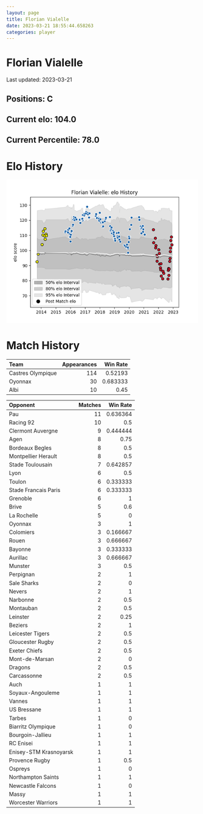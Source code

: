 ```yaml
---  
layout: page  
title: Florian Vialelle  
date: 2023-03-21 18:55:44.658263  
categories: player  
---
```

# Florian Vialelle


Last updated: 2023-03-21
## Positions: C

## Current elo: 104.0

## Current Percentile: 78.0

# Elo History


![elo history](history_FlorianVialelle.png)
# Match History


| Team              |   Appearances |   Win Rate |
|:------------------|--------------:|-----------:|
| Castres Olympique |           114 |   0.52193  |
| Oyonnax           |            30 |   0.683333 |
| Albi              |            10 |   0.45     |

| Opponent               |   Matches |   Win Rate |
|:-----------------------|----------:|-----------:|
| Pau                    |        11 |   0.636364 |
| Racing 92              |        10 |   0.5      |
| Clermont Auvergne      |         9 |   0.444444 |
| Agen                   |         8 |   0.75     |
| Bordeaux Begles        |         8 |   0.5      |
| Montpellier Herault    |         8 |   0.5      |
| Stade Toulousain       |         7 |   0.642857 |
| Lyon                   |         6 |   0.5      |
| Toulon                 |         6 |   0.333333 |
| Stade Francais Paris   |         6 |   0.333333 |
| Grenoble               |         6 |   1        |
| Brive                  |         5 |   0.6      |
| La Rochelle            |         5 |   0        |
| Oyonnax                |         3 |   1        |
| Colomiers              |         3 |   0.166667 |
| Rouen                  |         3 |   0.666667 |
| Bayonne                |         3 |   0.333333 |
| Aurillac               |         3 |   0.666667 |
| Munster                |         3 |   0.5      |
| Perpignan              |         2 |   1        |
| Sale Sharks            |         2 |   0        |
| Nevers                 |         2 |   1        |
| Narbonne               |         2 |   0.5      |
| Montauban              |         2 |   0.5      |
| Leinster               |         2 |   0.25     |
| Beziers                |         2 |   1        |
| Leicester Tigers       |         2 |   0.5      |
| Gloucester Rugby       |         2 |   0.5      |
| Exeter Chiefs          |         2 |   0.5      |
| Mont-de-Marsan         |         2 |   0        |
| Dragons                |         2 |   0.5      |
| Carcassonne            |         2 |   0.5      |
| Auch                   |         1 |   1        |
| Soyaux-Angouleme       |         1 |   1        |
| Vannes                 |         1 |   1        |
| US Bressane            |         1 |   1        |
| Tarbes                 |         1 |   0        |
| Biarritz Olympique     |         1 |   0        |
| Bourgoin-Jallieu       |         1 |   1        |
| RC Enisei              |         1 |   1        |
| Enisey-STM Krasnoyarsk |         1 |   1        |
| Provence Rugby         |         1 |   0.5      |
| Ospreys                |         1 |   0        |
| Northampton Saints     |         1 |   1        |
| Newcastle Falcons      |         1 |   0        |
| Massy                  |         1 |   1        |
| Worcester Warriors     |         1 |   1        |